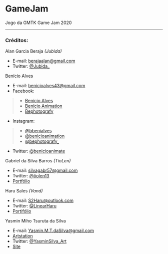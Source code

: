 # GameJam
Jogo da GMTK Game Jam 2020

-----------

### Créditos:

Alan Garcia Beraja *(Jubida)*
- E-mail: berajaalan@gmail.com
- Twitter: [@Jubida_](https://twitter.com/Jubida_)
 
Benício Alves
- E-mail: benicioalves43@gmail.com
- Facebook:
 > - [Benício Alves](https://www.facebook.com/benicio.alves.52)
 > - [Benício Animation](https://www.facebook.com/BenicioAnimation)
 > - [Bephotografy](https://www.facebook.com/bephotografy)
- Instagram:
 > - [@bbenialves](https://www.instagram.com/bbenialves/)
 > - [@benicioanimation](https://www.instagram.com/benicioanimation/)
 > - [@bephotografy_](https://www.instagram.com/bephotografy_/)
- Twitter: [@benicioanimate](https://twitter.com/BenicioAnimate)

Gabriel da Silva Barros *(TioLen)*
- E-mail: silvagabr57@gmail.com
- Twitter: [@tiolen13](https://twitter.com/tiolen13)
- [Portfólio](https://tiolen.artstation.com)

Haru Sales *(Vand)*
- E-mail: S2Haru@outlook.com
- Twitter: [@LinearHaru](https://twitter.com/LinearHaru)
- [Portifólio](https://www.tumblr.com/blog/linearharu)

Yasmin Miho Tsuruta da Silva
- E-mail: Yasmin.M.T.daSilva@gmail.com
- [Artstation](artstation.com/yasminmiho)
- Twitter: [@YasminSilva_Art](https://twitter.com/YasminSilva_Art)
- [Site](https://yasminsilva-art.wixsite.com/artist)
